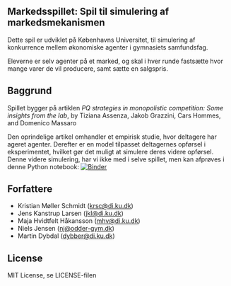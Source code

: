 Markedsspillet: Spil til simulering af markedsmekanismen
--------------------------------------------------------
Dette spil er udviklet på Københavns Universitet, til simulering af
konkurrence mellem økonomiske agenter i gymnasiets samfundsfag.

Eleverne er selv agenter på et marked, og skal i hver runde fastsætte
hvor mange varer de vil producere, samt sætte en salgspris.

Baggrund
--------
Spillet bygger på artiklen *PQ strategies in monopolistic competition:
Some insights from the lab*, by Tiziana Assenza, Jakob Grazzini, Cars
Hommes, and Domenico Massaro

Den oprindelige artikel omhandler et empirisk studie, hvor deltagere
har ageret agenter. Derefter er en model tilpasset deltagernes
opførsel i eksperimentet, hvilket gør det muligt at simulere deres
videre opførsel. Denne videre simulering, har vi ikke med i selve
spillet, men kan afprøves i denne Python notebook:
[![Binder](https://mybinder.org/badge_logo.svg)](https://mybinder.org/v2/gh/DatalogiForAlle/market_competition/master?filepath=empirical_market_competition_mc.ipynb)

Forfattere
----------
 - Kristian Møller Schmidt (krsc@di.ku.dk)
 - Jens Kanstrup Larsen (jkl@di.ku.dk)
 - Maja Hvidtfelt Håkansson (mhv@di.ku.dk)
 - Niels Jensen (nj@odder-gym.dk)
 - Martin Dybdal (dybber@di.ku.dk)

License
-------
MIT License, se LICENSE-filen
